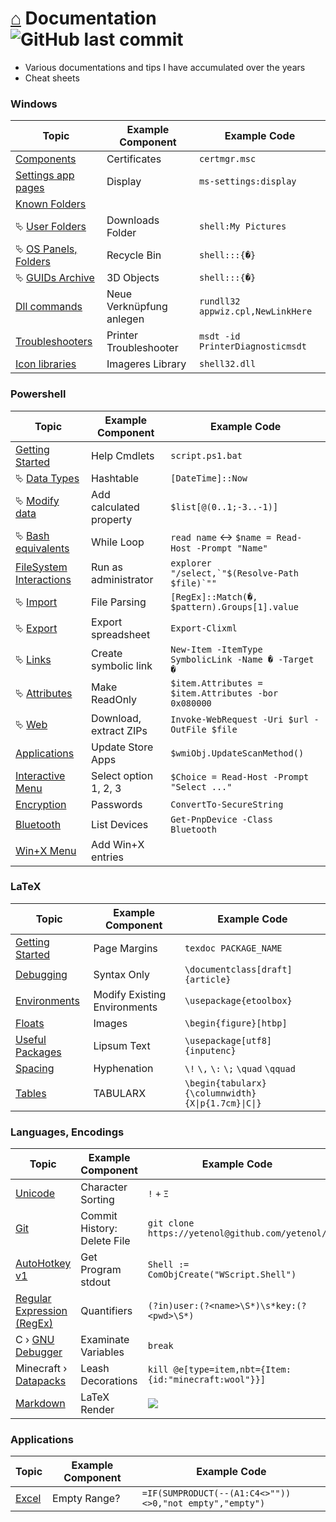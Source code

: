 # [⌂](README.md) Documentation ![GitHub last commit](https://img.shields.io/github/last-commit/yetenol/doc?color=white)

- Various documentations and tips I have accumulated over the years
- Cheat sheets

### Windows

| Topic                                                     | Example Component        | Example Code                      |
| --------------------------------------------------------- | ------------------------ | --------------------------------- |
| [Components](windows/components.md)                       | Certificates             | `certmgr.msc`                     |
| [Settings app pages](windows/settings.md)                 | Display                  | `ms-settings:display`             |
| [Known Folders](windows/known-folders/known-folders.md)   |                          |                                   |
| ⮱ [User Folders](windows/known-folders/user-folders.md)   | Downloads Folder         | `shell:My Pictures`               |
| ⮱ [OS Panels, Folders](windows/known-folders/guids.md)    | Recycle Bin              | `shell:::{�}`                     |
| ⮱ [GUIDs Archive](windows/known-folders/guids-archive.md) | 3D Objects               | `shell:::{�}`                     |
| [Dll commands](windows/dll.md)                            | Neue Verknüpfung anlegen | `rundll32 appwiz.cpl,NewLinkHere` |
| [Troubleshooters](windows/troubleshooters.md)             | Printer Troubleshooter   | `msdt -id PrinterDiagnosticmsdt`  |
| [Icon libraries](windows/icons.md)                        | Imageres Library         | `shell32.dll`                     |


### Powershell

| Topic                                                          | Example Component       | Example Code                                        |
| -------------------------------------------------------------- | ----------------------- | --------------------------------------------------- |
| [Getting Started](powershell/powershell.md)                    | Help Cmdlets            | `script.ps1.bat`                                    |
| ⮱ [Data Types](powershell/data-types.md)                       | Hashtable               | `[DateTime]::Now`                                   |
| ⮱ [Modify data](powershell/filesystem/modify.md)               | Add calculated property | `$list[@(0..1;-3..-1)]`                             |
| ⮱ [Bash equivalents](powershell/bash-equivalents.md)           | While Loop              | `read name` <-> `$name = Read-Host -Prompt "Name"`  |
| [FileSystem Interactions](powershell/filesystem/filesystem.md) | Run as administrator    | ``explorer "/select,`"$(Resolve-Path $file)`""``    |
| ⮱ [Import](powershell/filesystem/import.md)                    | File Parsing            | `[RegEx]::Match(�, $pattern).Groups[1].value`       |
| ⮱ [Export](powershell/filesystem/export.md)                    | Export spreadsheet      | `Export-Clixml`                                     |
| ⮱ [Links](powershell/filesystem/links.md)                      | Create symbolic link    | `New-Item -ItemType SymbolicLink -Name � -Target �` |
| ⮱ [Attributes](powershell/filesystem/file-attributes.md)       | Make ReadOnly           | `$item.Attributes = $item.Attributes -bor 0x080000` |
| ⮱ [Web](powershell/filesystem/web.md)                          | Download, extract ZIPs  | `Invoke-WebRequest -Uri $url -OutFile $file`        |
| [Applications](powershell/applications.md)                     | Update Store Apps       | `$wmiObj.UpdateScanMethod()`                        |
| [Interactive Menu](powershell/menu.md)                         | Select option 1, 2, 3   | `$Choice = Read-Host -Prompt "Select ..."`          |
| [Encryption](powershell/encryption.md)                         | Passwords               | `ConvertTo-SecureString`                            |
| [Bluetooth](powershell/bluetooth.md)                           | List Devices            | `Get-PnpDevice -Class Bluetooth`                    |
| [Win+X Menu](windows/win-x.md)                                 | Add Win+X entries       |                                                     |


### LaTeX

| Topic                                 | Example Component            | Example Code                                       |
| ------------------------------------- | ---------------------------- | -------------------------------------------------- |
| [Getting Started](latex/latex.md)     | Page Margins                 | `texdoc PACKAGE_NAME`                              |
| [Debugging](latex/debugging.md)       | Syntax Only                  | `\documentclass[draft]{article}`                   |
| [Environments](latex/environments.md) | Modify Existing Environments | `\usepackage{etoolbox}`                            |
| [Floats](latex/floats.md)             | Images                       | `\begin{figure}[htbp]`                             |
| [Useful Packages](latex/packages.md)  | Lipsum Text                  | `\usepackage[utf8]{inputenc}`                      |
| [Spacing](latex/spacing.md)           | Hyphenation                  | `\!` `\,` `\:` `\;` `\quad` `\qquad`               |
| [Tables](latex/tables.md)             | TABULARX                     | `\begin{tabularx}{\columnwidth}{X\|p{1.7cm}\|C\|}` |




### Languages, Encodings

| Topic                                            | Example Component           | Example Code                                                                      |
| ------------------------------------------------ | --------------------------- | --------------------------------------------------------------------------------- |
| [Unicode](languages/unicode.md)                  | Character Sorting           | `!` `+` `Ξ`                                                                       |
| [Git](languages/git.md)                          | Commit History: Delete File | `git clone https://yetenol@github.com/yetenol/`                                   |
| [AutoHotkey v1](languages/autohotkey.md)         | Get Program stdout          | `Shell := ComObjCreate("WScript.Shell")`                                          |
| [Regular Expression (RegEx)](languages/regex.md) | Quantifiers                 | `(?in)user:(?<name>\S*)\s*key:(?<pwd>\S*)`                                        |
| C › [GNU Debugger](languages/gdb.md)             | Examinate Variables         | `break`                                                                           |
| Minecraft › [Datapacks](languages/minecraft.md)  | Leash Decorations           | `kill @e[type=item,nbt={Item:{id:"minecraft:wool"}}]`                             |
| [Markdown](languages/markdown.md)                | LaTeX Render                | <img src="https://render.githubusercontent.com/render/math?math=\int_0^1{\pi^2}"> |


### Applications

| Topic                  | Example Component | Example Code                                            |
| ---------------------- | ----------------- | ------------------------------------------------------- |
| [Excel](apps/excel.md) | Empty Range?      | `=IF(SUMPRODUCT(--(A1:C4<>""))<>0,"not empty","empty")` |